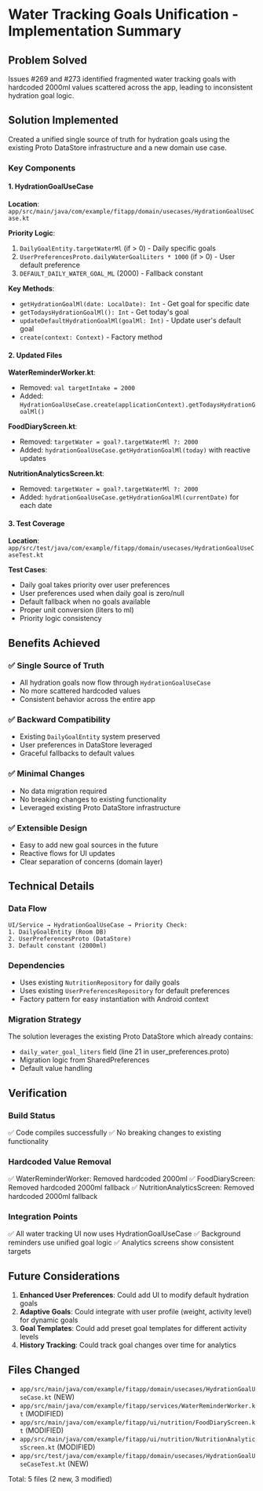 # Water Tracking Goals Unification - Implementation Summary

## Problem Solved
Issues #269 and #273 identified fragmented water tracking goals with hardcoded 2000ml values scattered across the app, leading to inconsistent hydration goal logic.

## Solution Implemented
Created a unified single source of truth for hydration goals using the existing Proto DataStore infrastructure and a new domain use case.

### Key Components

#### 1. HydrationGoalUseCase
**Location**: `app/src/main/java/com/example/fitapp/domain/usecases/HydrationGoalUseCase.kt`

**Priority Logic**:
1. `DailyGoalEntity.targetWaterMl` (if > 0) - Daily specific goals
2. `UserPreferencesProto.dailyWaterGoalLiters * 1000` (if > 0) - User default preference  
3. `DEFAULT_DAILY_WATER_GOAL_ML` (2000) - Fallback constant

**Key Methods**:
- `getHydrationGoalMl(date: LocalDate): Int` - Get goal for specific date
- `getTodaysHydrationGoalMl(): Int` - Get today's goal
- `updateDefaultHydrationGoalMl(goalMl: Int)` - Update user's default goal
- `create(context: Context)` - Factory method

#### 2. Updated Files
**WaterReminderWorker.kt**:
- Removed: `val targetIntake = 2000`
- Added: `HydrationGoalUseCase.create(applicationContext).getTodaysHydrationGoalMl()`

**FoodDiaryScreen.kt**:
- Removed: `targetWater = goal?.targetWaterMl ?: 2000`
- Added: `hydrationGoalUseCase.getHydrationGoalMl(today)` with reactive updates

**NutritionAnalyticsScreen.kt**:
- Removed: `targetWater = goal?.targetWaterMl ?: 2000`
- Added: `hydrationGoalUseCase.getHydrationGoalMl(currentDate)` for each date

#### 3. Test Coverage
**Location**: `app/src/test/java/com/example/fitapp/domain/usecases/HydrationGoalUseCaseTest.kt`

**Test Cases**:
- Daily goal takes priority over user preferences
- User preferences used when daily goal is zero/null
- Default fallback when no goals available
- Proper unit conversion (liters to ml)
- Priority logic consistency

## Benefits Achieved

### ✅ Single Source of Truth
- All hydration goals now flow through `HydrationGoalUseCase`
- No more scattered hardcoded values
- Consistent behavior across the entire app

### ✅ Backward Compatibility
- Existing `DailyGoalEntity` system preserved
- User preferences in DataStore leveraged
- Graceful fallbacks to default values

### ✅ Minimal Changes
- No data migration required
- No breaking changes to existing functionality
- Leveraged existing Proto DataStore infrastructure

### ✅ Extensible Design
- Easy to add new goal sources in the future
- Reactive flows for UI updates
- Clear separation of concerns (domain layer)

## Technical Details

### Data Flow
```
UI/Service → HydrationGoalUseCase → Priority Check:
1. DailyGoalEntity (Room DB)
2. UserPreferencesProto (DataStore)  
3. Default constant (2000ml)
```

### Dependencies
- Uses existing `NutritionRepository` for daily goals
- Uses existing `UserPreferencesRepository` for default preferences
- Factory pattern for easy instantiation with Android context

### Migration Strategy
The solution leverages the existing Proto DataStore which already contains:
- `daily_water_goal_liters` field (line 21 in user_preferences.proto)
- Migration logic from SharedPreferences
- Default value handling

## Verification

### Build Status
✅ Code compiles successfully
✅ No breaking changes to existing functionality

### Hardcoded Value Removal
✅ WaterReminderWorker: Removed hardcoded 2000ml
✅ FoodDiaryScreen: Removed hardcoded 2000ml fallback
✅ NutritionAnalyticsScreen: Removed hardcoded 2000ml fallback

### Integration Points
✅ All water tracking UI now uses HydrationGoalUseCase
✅ Background reminders use unified goal logic
✅ Analytics screens show consistent targets

## Future Considerations

1. **Enhanced User Preferences**: Could add UI to modify default hydration goals
2. **Adaptive Goals**: Could integrate with user profile (weight, activity level) for dynamic goals
3. **Goal Templates**: Could add preset goal templates for different activity levels
4. **History Tracking**: Could track goal changes over time for analytics

## Files Changed
- `app/src/main/java/com/example/fitapp/domain/usecases/HydrationGoalUseCase.kt` (NEW)
- `app/src/main/java/com/example/fitapp/services/WaterReminderWorker.kt` (MODIFIED)
- `app/src/main/java/com/example/fitapp/ui/nutrition/FoodDiaryScreen.kt` (MODIFIED)
- `app/src/main/java/com/example/fitapp/ui/nutrition/NutritionAnalyticsScreen.kt` (MODIFIED)
- `app/src/test/java/com/example/fitapp/domain/usecases/HydrationGoalUseCaseTest.kt` (NEW)

Total: 5 files (2 new, 3 modified)